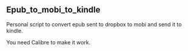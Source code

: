 ## Epub_to_mobi_to_kindle

Personal script to convert epub sent to dropbox to mobi and send it to kindle.

You need Calibre to make it work.
